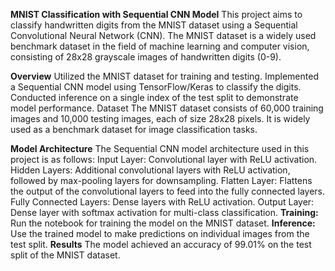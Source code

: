 **MNIST Classification with Sequential CNN Model**
This project aims to classify handwritten digits from the MNIST dataset using a Sequential Convolutional Neural Network (CNN). The MNIST dataset is a widely used benchmark dataset in the field of machine learning and computer vision, consisting of 28x28 grayscale images of handwritten digits (0-9).

**Overview**
Utilized the MNIST dataset for training and testing.
Implemented a Sequential CNN model using TensorFlow/Keras to classify the digits.
Conducted inference on a single index of the test split to demonstrate model performance.
Dataset
The MNIST dataset consists of 60,000 training images and 10,000 testing images, each of size 28x28 pixels. It is widely used as a benchmark dataset for image classification tasks.

**Model Architecture**
The Sequential CNN model architecture used in this project is as follows:
Input Layer: Convolutional layer with ReLU activation.
Hidden Layers: Additional convolutional layers with ReLU activation, followed by max-pooling layers for downsampling.
Flatten Layer: Flattens the output of the convolutional layers to feed into the fully connected layers.
Fully Connected Layers: Dense layers with ReLU activation.
Output Layer: Dense layer with softmax activation for multi-class classification.
**Training:**
Run the notebook for training the model on the MNIST dataset.
**Inference:**
Use the trained model to make predictions on individual images from the test split.
**Results**
The model achieved an accuracy of 99.01% on the test split of the MNIST dataset.
